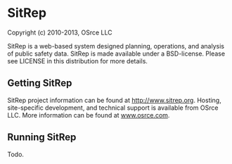 
# SitRep

Copyright (c) 2010-2013, OSrce LLC

SitRep is a web-based system designed planning, operations, and analysis of public safety data.
SitRep is made available under a BSD-license. Please see LICENSE in this distribution for more details.


## Getting SitRep

SitRep project information can be found at http://www.sitrep.org.  Hosting, site-specific development, and technical support is available from OSrce LLC.
More information can be found at www.osrce.com. 

## Running SitRep
Todo.




